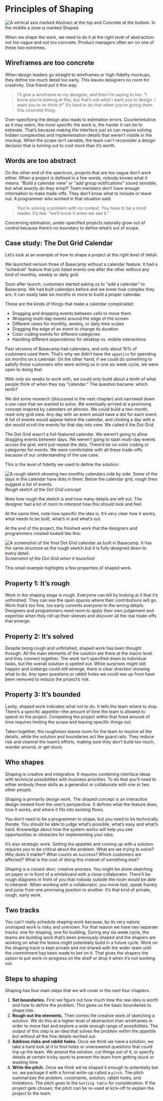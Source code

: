 # Principles of Shaping

![A vertical axis marked Abstract at the top and Concrete at the bottom. In the middle a zone is marked Shaped.](/assets/levels_of_abstraction.jpg)

When we shape the work, we need to do it at the right level of abstraction: not too vague and not too concrete. Product managers often err on one of these two extremes.

## Wireframes are too concrete

When design leaders go straight to wireframes or high-fidelity mockups, they define too much detail too early. This leaves designers no room for creativity. One friend put it this way:

> I’ll give a wireframe to my designer, and then I’m saying to her: “I know you’re looking at this, but that’s not what I want you to design. I want you to re-think it!” It’s hard to do that when you’re giving them this concrete thing.

Over-specifying the design also leads to estimation errors. Counterintuitive as it may seem, the more specific the work is, the harder it can be to estimate. That’s because making the interface _just so_ can require solving hidden complexities and implementation details that weren’t visible in the mockup. When the scope isn’t variable, the team can’t reconsider a design decision that is turning out to cost more than it’s worth.

## Words are too abstract

On the other end of the spectrum, projects that are too vague don’t work either. When a project is defined in a few words, nobody knows what it means. “Build a calendar view” or “add group notifications” sound sensible, but what exactly do they entail? Team members don’t have enough information to make trade-offs. They don’t know what to include or leave out. A programmer who worked in that situation said:

> You’re solving a problem with no context. You have to be a mind reader. It’s like: “we’ll know it when we see it.”

Concerning estimation, under-specified projects naturally grow out of control because there’s no boundary to define what’s out of scope.

## Case study: The Dot Grid Calendar

Let’s look at an example of how to shape a project at the right level of detail.

We launched version three of Basecamp without a calendar feature. It had a “schedule” feature that just listed events one after the other without any kind of monthly, weekly or daily grid.

Soon after launch, customers started asking us to “add a calendar” to Basecamp. We had built calendars before and we knew how complex they are. It can easily take six months or more to build a proper calendar.

These are the kinds of things that make a calendar complicated:

- Dragging and dropping events between cells to move them
- Wrapping multi-day events around the edge of the screen
- Different views for monthly, weekly, or daily time scales
- Dragging the edge of an event to change its duration
- Color coding events for different categories
- Handling different expectations for desktop vs. mobile interactions

Past versions of Basecamp had calendars, and only about 10% of customers used them. That’s why we didn’t have the `appetite` for spending six months on a calendar. On the other hand, if we could do something to satisfy those customers who were writing us in one six week cycle, we were open to doing that.

With only six weeks to work with, we could only build about a tenth of what people think of when they say “calendar.” The question became: which tenth?

We did some research (discussed in the next chapter) and narrowed down a use case that we wanted to solve. We eventually arrived at a promising concept inspired by calendars on phones. We could build a two-month, read-only grid view. Any day with an event would have a dot for each event. A list of events would appear below the calendar, and clicking a day with a dot would scroll the events for that day into view. We called it the Dot Grid.

The Dot Grid wasn’t a full-featured calendar. We weren’t going to allow dragging events between days. We weren’t going to span multi-day events across the grid; we’d just repeat the dots. There’d be no color coding or categories for events. We were comfortable with all these trade-offs because of our understanding of the use case.

This is the level of fidelity we used to define the solution:

![A rough sketch showing two monthly calendars side by side. Some of the days in the calendar have dots in them. Below the calendar grid, rough lines suggest a list of events.](/assets/calendar_sketch.png)
*Rough sketch of the Dot Grid concept*

Note how rough the sketch is and how many details are left out. The designer had a lot of room to interpret how this should look and feel.

At the same time, note how specific the idea is. It’s very clear how it works, what needs to be built, what’s in and what’s out.

At the end of the project, the finished work that the designers and programmers created looked like this:

![A screenshot of the final Dot Grid calendar as built in Basecamp. It has the same structure as the rough sketch but it is fully designed down to every detail.](/assets/calendar_screenshot.png)
*Screenshot of the Dot Grid when it launched*

This small example highlights a few properties of shaped work.

## Property 1: It’s rough

Work in the shaping stage is rough. Everyone can tell by looking at it that it’s unfinished. They can see the open spaces where their contributions will go. Work that’s too fine, too early commits everyone to the wrong details. Designers and programmers need room to apply their own judgement and expertise when they roll up their sleeves and discover all the real trade-offs that emerge.

## Property 2: It’s solved

Despite being rough and unfinished, shaped work has been thought through. All the main elements of the solution are there at the macro level and they connect together. The work isn’t specified down to individual tasks, but the overall solution is spelled out. While surprises might still happen and icebergs could still emerge, there is clear direction showing what to do. Any open questions or rabbit holes we could see up front have been removed to reduce the project’s risk.

## Property 3: It’s bounded

Lastly, shaped work indicates what _not_ to do. It tells the team where to stop. There’s a specific appetite—the amount of time the team is allowed to spend on the project. Completing the project within that fixed amount of time requires limiting the scope and leaving specific things out.

Taken together, the roughness leaves room for the team to resolve all the details, while the solution and boundaries act like guard rails. They reduce risk and channel the team’s efforts, making sure they don’t build too much, wander around, or get stuck.

## Who shapes

Shaping is creative and integrative. It requires combining interface ideas with technical possibilities with business priorities. To do that you’ll need to either embody these skills as a generalist or collaborate with one or two other people.

Shaping is primarily design work. The shaped concept is an interaction design viewed from the user’s perspective. It defines what the feature does, how it works, and where it fits into existing flows.

You don’t need to be a programmer to shape, but you need to be technically literate. You should be able to judge what’s possible, what’s easy and what’s hard. Knowledge about how the system works will help you see opportunities or obstacles for implementing your idea.

It’s also strategic work. Setting the appetite and coming up with a solution requires you to be critical about the problem. What are we trying to solve? Why does it matter? What counts as success? Which customers are affected? What is the cost of doing this instead of something else?

Shaping is a closed-door, creative process. You might be alone sketching on paper or in front of a whiteboard with a close collaborator. There’ll be rough diagrams in front of you that nobody outside the room would be able to interpret. When working with a collaborator, you move fast, speak frankly and jump from one promising position to another. It’s that kind of private, rough, early work.

## Two tracks

You can’t really schedule shaping work because, by its very nature, unshaped work is risky and unknown. For that reason we have two separate tracks: one for shaping, one for building. During any six week cycle, the teams are building work that’s been previously shaped and the shapers are working on what the teams might potentially build in a future cycle. Work on the shaping track is kept private and not shared with the wider team until the commitment has been made to bet on it. That gives the shapers the option to put work-in-progress on the shelf or drop it when it’s not working out.

## Steps to shaping

Shaping has four main steps that we will cover in the next four chapters.

1. **Set boundaries.** First we figure out how much time the raw idea is worth and how to define the problem. This gives us the basic boundaries to shape into.
2. **Rough out the elements.** Then comes the creative work of sketching a solution. We do this at a higher level of abstraction than wireframes in order to move fast and explore a wide enough range of possibilities. The output of this step is an idea that solves the problem within the appetite but without all the fine details worked out.
3. **Address risks and rabbit holes.** Once we think we have a solution, we take a hard look at it to find holes or unanswered questions that could trip up the team. We amend the solution, cut things out of it, or specify details at certain tricky spots to prevent the team from getting stuck or wasting time.
4. **Write the pitch.** Once we think we’ve shaped it enough to potentially bet on, we package it with a formal write-up called a `pitch`. The pitch summarizes the problem, constraints, solution, rabbit holes, and limitations. The pitch goes to the `betting table` for consideration. If the project gets chosen, the pitch can be re-used at kick-off to explain the project to the team.
